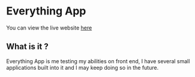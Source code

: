# Everything App

You can view the live website [here](https://the-everything.vercel.app/)

## What is it ?

Everything App is me testing my abilities on front end, I have several small applications built into it and I may keep doing so in the future.

